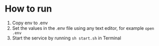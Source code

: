 # How to run

1. Copy env to .env
2. Set the values in the .env file using any text editor, for example `open .env`
3. Start the service by running `sh start.sh` in Terminal